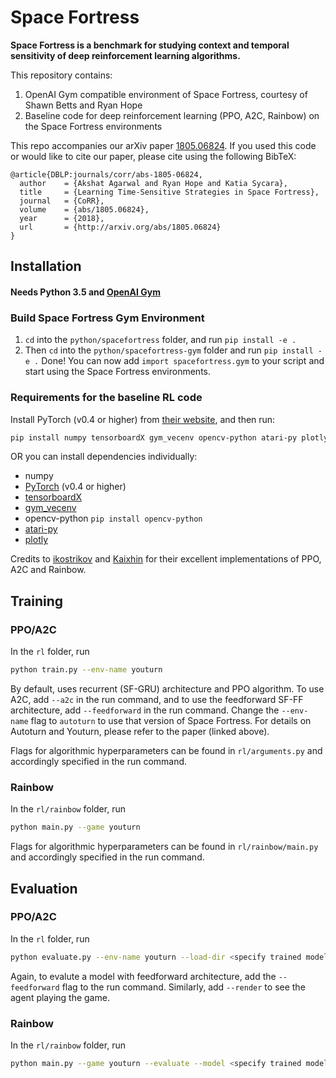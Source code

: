# Space Fortress

**Space Fortress is a benchmark for studying context and temporal sensitivity of deep reinforcement learning algorithms.**

This repository contains:
1. OpenAI Gym compatible environment of Space Fortress, courtesy of Shawn Betts and Ryan Hope
2. Baseline code for deep reinforcement learning (PPO, A2C, Rainbow) on the Space Fortress environments

This repo accompanies our arXiv paper [1805.06824](https://arxiv.org/abs/1805.06824). If you used this code or would like to cite our paper, please cite using the following BibTeX:

    @article{DBLP:journals/corr/abs-1805-06824,
      author    = {Akshat Agarwal and Ryan Hope and Katia Sycara},
      title     = {Learning Time-Sensitive Strategies in Space Fortress},
      journal   = {CoRR},
      volume    = {abs/1805.06824},
      year      = {2018},
      url       = {http://arxiv.org/abs/1805.06824}
    }

## Installation

#### Needs Python 3.5 and [OpenAI Gym](https://github.com/openai/gym)

### Build Space Fortress Gym Environment
1. `cd` into the `python/spacefortress` folder, and run `pip install -e .`
2. Then `cd` into the `python/spacefortress-gym` folder and run `pip install -e .`
Done! You can now add `import spacefortress.gym` to your script and start using the Space Fortress environments.

### Requirements for the baseline RL code
Install PyTorch (v0.4 or higher) from [their website](https://pytorch.org), and then run:
```bash
pip install numpy tensorboardX gym_vecenv opencv-python atari-py plotly
```
OR you can install dependencies individually:
* numpy
* [PyTorch](https://pytorch.org) (v0.4 or higher)
* [tensorboardX](https://github.com/lanpa/tensorboardX)
* [gym_vecenv](https://github.com/agakshat/gym_vecenv)
* opencv-python `pip install opencv-python`
* [atari-py](https://github.com/openai/atari-py)
* [plotly](https://github.com/plotly/plotly.py)


Credits to [ikostrikov](https://github.com/ikostrikov/pytorch-a2c-ppo-acktr) and [Kaixhin](https://github.com/Kaixhin/Rainbow) for their excellent implementations of PPO, A2C and Rainbow.

## Training
### PPO/A2C
In the `rl` folder, run 
```bash
python train.py --env-name youturn
```
By default, uses recurrent (SF-GRU) architecture and PPO algorithm. To use A2C, add `--a2c` in the run command, and to use the feedforward SF-FF architecture, add `--feedforward` in the run command. Change the `--env-name` flag to `autoturn` to use that version of Space Fortress. For details on Autoturn and Youturn, please refer to the paper (linked above).

Flags for algorithmic hyperparameters can be found in `rl/arguments.py` and accordingly specified in the run command.

### Rainbow
In the `rl/rainbow` folder, run
```bash
python main.py --game youturn
```
Flags for algorithmic hyperparameters can be found in `rl/rainbow/main.py` and accordingly specified in the run command.

## Evaluation
### PPO/A2C
In the `rl` folder, run 
```bash
python evaluate.py --env-name youturn --load-dir <specify trained model file>
```
Again, to evalute a model with feedforward architecture, add the `--feedforward` flag to the run command. Similarly, add `--render` to see the agent playing the game.

### Rainbow
In the `rl/rainbow` folder, run
```bash
python main.py --game youturn --evaluate --model <specify trained model file>
```

